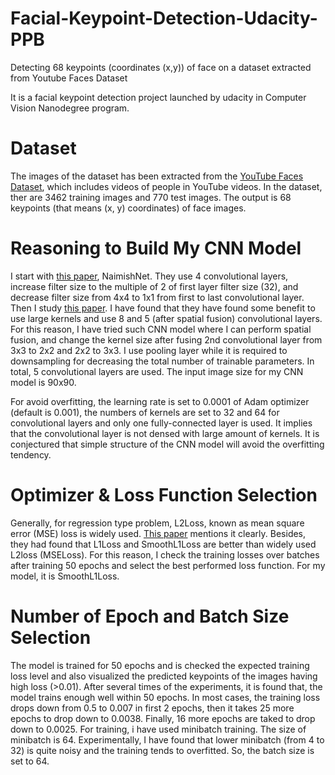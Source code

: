 # Facial-Keypoint-Detection-Udacity-PPB
Detecting 68 keypoints (coordinates (x,y)) of face on a dataset extracted from Youtube Faces Dataset


It is a facial keypoint detection project launched by udacity in Computer Vision Nanodegree program.

# Dataset
The images of the dataset has been extracted from the [YouTube Faces Dataset](https://www.cs.tau.ac.il/~wolf/ytfaces/), which includes videos of people in YouTube videos. In the dataset, ther are 3462 training images and 770 test images. The output is 68 keypoints (that means (x, y) coordinates) of face images.

# Reasoning to Build My CNN Model
I start with [this paper](https://arxiv.org/pdf/1710.00977.pdf), NaimishNet. They use 4 convolutional layers, increase filter size to the multiple of 2 of first layer filter size (32), and decrease filter size from 4x4 to 1x1 from first to last convolutional layer. Then I study [this paper](https://arxiv.org/pdf/1506.02897.pdf). I have found that they have found some benefit to use large kernels and use 8 and 5 (after spatial fusion) convolutional layers. For this reason, I have tried such CNN model where I can perform spatial fusion, and change the kernel size after fusing 2nd convolutional layer from 3x3 to 2x2 and 2x2 to 3x3. I use pooling layer while it is required to downsampling for decreasing the total number of trainable parameters. In total, 5 convolutional layers are used. The input image size for my CNN model is 90x90.

For avoid overfitting, the learning rate is set to 0.0001 of Adam optimizer (default is 0.001), the numbers of kernels are set to 32 and 64 for convolutional layers and only one fully-connected layer is used. It implies that the convolutional layer is not densed with large amount of kernels. It is conjectured that simple structure of the CNN model will avoid the overfitting tendency.

# Optimizer & Loss Function Selection
Generally, for regression type problem, L2Loss, known as mean square error (MSE) loss is widely used. [This paper](https://arxiv.org/pdf/1711.06753.pdf) mentions it clearly. Besides, they had found that L1Loss and SmoothL1Loss are better than widely used L2loss (MSELoss). For this reason, I check the training losses over batches after training 50 epochs and select the best performed loss function. For my model, it is SmoothL1Loss.

# Number of Epoch and Batch Size Selection
The model is trained for 50 epochs and is checked the expected training loss level and also visualized the predicted keypoints of the images having high loss (>0.01). After several times of the experiments, it is found that, the model trains enough well within 50 epochs. In most cases, the training loss drops down from 0.5 to 0.007 in first 2 epochs, then it takes 25 more epochs to drop down to 0.0038. Finally, 16 more epochs are taked to drop down to 0.0025. For training, i have used minibatch training. The size of minibatch is 64. Experimentally, I have found that lower minibatch (from 4 to 32) is quite noisy and the training tends to overfitted. So, the batch size is set to 64.